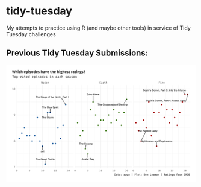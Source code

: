 # tidy-tuesday
My attempts to practice using R (and maybe other tools) in service of Tidy Tuesday challenges
## Previous Tidy Tuesday Submissions: 
![alt](2020-08-11-avatar/figs/rankings.png)
